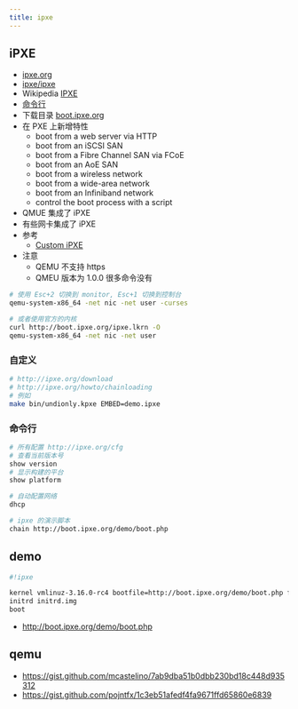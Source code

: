 ```yaml
---
title: ipxe
---
```


## iPXE

- [ipxe.org](http://ipxe.org)
- [ipxe/ipxe](https://github.com/ipxe/ipxe)
- Wikipedia [IPXE](https://en.wikipedia.org/wiki/IPXE)
- [命令行](http://ipxe.org/cmd)
- 下载目录 [boot.ipxe.org](http://boot.ipxe.org/)
- 在 PXE 上新增特性
  - boot from a web server via HTTP
  - boot from an iSCSI SAN
  - boot from a Fibre Channel SAN via FCoE
  - boot from an AoE SAN
  - boot from a wireless network
  - boot from a wide-area network
  - boot from an Infiniband network
  - control the boot process with a script
- QMUE 集成了 iPXE
- 有些网卡集成了 iPXE
- 参考
  - [Custom iPXE](https://help.packet.net/technical/infrastructure/custom-ipxe)
- 注意
  - QEMU 不支持 https
  - QMEU 版本为 1.0.0 很多命令没有

```bash
# 使用 Esc+2 切换到 monitor, Esc+1 切换到控制台
qemu-system-x86_64 -net nic -net user -curses

# 或者使用官方的内核
curl http://boot.ipxe.org/ipxe.lkrn -O
qemu-system-x86_64 -net nic -net user
```

### 自定义

```bash
# http://ipxe.org/download
# http://ipxe.org/howto/chainloading
# 例如
make bin/undionly.kpxe EMBED=demo.ipxe
```

### 命令行

```bash
# 所有配置 http://ipxe.org/cfg
# 查看当前版本号
show version
# 显示构建的平台
show platform

# 自动配置网络
dhcp

# ipxe 的演示脚本
chain http://boot.ipxe.org/demo/boot.php
```

## demo

```bash
#!ipxe

kernel vmlinuz-3.16.0-rc4 bootfile=http://boot.ipxe.org/demo/boot.php fastboot initrd=initrd.img
initrd initrd.img
boot
```

- http://boot.ipxe.org/demo/boot.php

## qemu

- https://gist.github.com/mcastelino/7ab9dba51b0dbb230bd18c448d935312
- https://gist.github.com/pojntfx/1c3eb51afedf4fa9671ffd65860e6839

